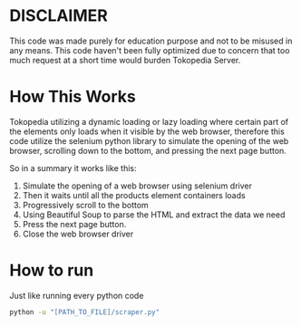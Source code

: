 # DISCLAIMER

This code was made purely for education purpose and not to be misused in any means.
This code haven't been fully optimized due to concern that too much request at a short time would burden Tokopedia Server.

# How This Works

Tokopedia utilizing a dynamic loading or lazy loading where certain part of the elements only loads when it visible by the web browser, therefore this code utilize the selenium python library to simulate the opening of the web browser, scrolling down to the bottom, and pressing the next page button.

So in a summary it works like this:

1. Simulate the opening of a web browser using selenium driver
2. Then it waits until all the products element containers loads
3. Progressively scroll to the bottom
4. Using Beautiful Soup to parse the HTML and extract the data we need
5. Press the next page button.
6. Close the web browser driver

# How to run

Just like running every python code

```bash
python -u "[PATH_TO_FILE]/scraper.py"
```

